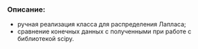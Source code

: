 ### Описание:
- ручная реализация класса для распределения Лапласа;
- сравнение конечных данных с полученными при работе с библиотекой scipy.
